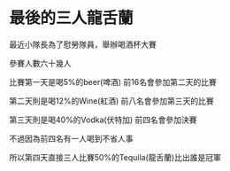 # 最後的三人龍舌蘭

最近小隊長為了慰勞隊員，舉辦喝酒杯大賽  

參賽人數六十幾人  

比賽第一天是喝5%的beer(啤酒) 前16名會參加第二天的比賽  

第二天則是喝12%的Wine(紅酒)  前八名會參加第三天的比賽  

第三天則是喝40%的Vodka(伏特加)  前四名會參加決賽  

不過因為前四名有一人喝到不省人事  

所以第四天直接三人比賽50%的Tequila(龍舌蘭)比出誰是冠軍  
